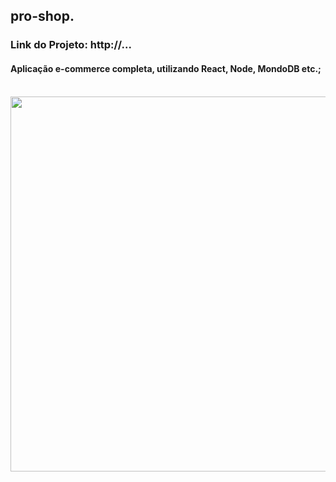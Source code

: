 ## pro-shop.
### Link do Projeto: http://...
#### Aplicação e-commerce completa, utilizando React, Node, MondoDB etc.;
<br/>
<div align= "center">
<img align = center width="600px" src="/public/imgages/proshop-print.png">
</div>
